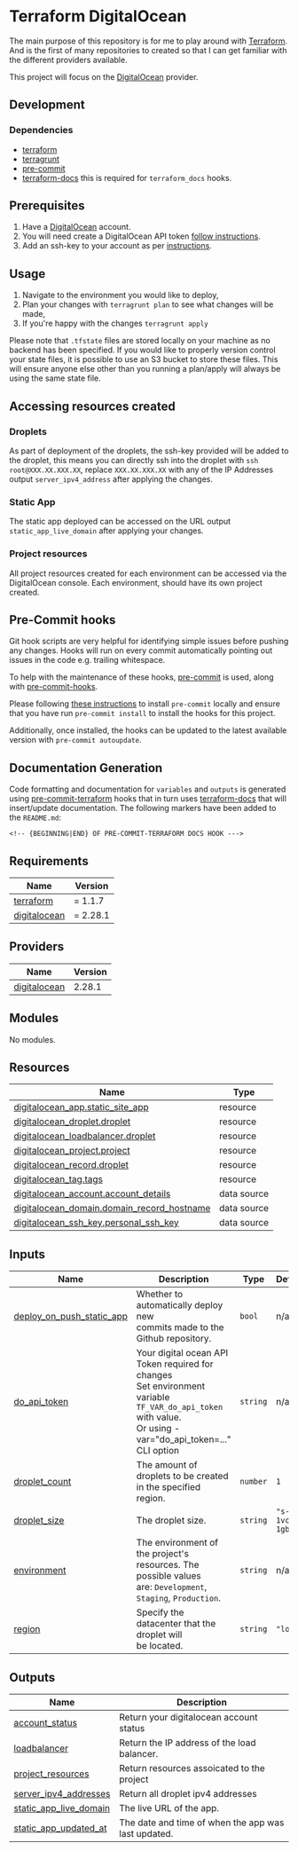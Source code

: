 # Terraform DigitalOcean

The main purpose of this repository is for me to play around with [Terraform](https://www.terraform.io/). And is the first of many repositories to created so that I can get familiar with the different providers available.

This project will focus on the [DigitalOcean](https://github.com/digitalocean/terraform-provider-digitalocean) provider.

## Development

### Dependencies

- [terraform](https://www.terraform.io/)
- [terragrunt](https://terragrunt.gruntwork.io/)
- [pre-commit](https://pre-commit.com/)
- [terraform-docs](https://terraform-docs.io/) this is required for `terraform_docs` hooks.

## Prerequisites

1. Have a [DigitalOcean](https://digitalocean.com) account. 
2. You will need create a DigitalOcean API token [follow instructions](https://www.digitalocean.com/docs/api/create-personal-access-token/).
3. Add an ssh-key to your account as per [instructions](https://docs.digitalocean.com/products/droplets/how-to/add-ssh-keys/to-account/).

## Usage

1. Navigate to the environment you would like to deploy,
2. Plan your changes with `terragrunt plan` to see what changes will be made,
3. If you're happy with the changes `terragrunt apply`

Please note that `.tfstate` files are stored locally on your machine as no backend has been specified. If you would like to properly version control your state files, it is possible to use an S3 bucket to store these files. This will ensure anyone else other than you running a plan/apply will always be using the same state file.

## Accessing resources created

### Droplets

As part of deployment of the droplets, the ssh-key provided will be added to the droplet, this means you can directly ssh into the droplet with `ssh root@XXX.XX.XXX.XX`, replace
`XXX.XX.XXX.XX` with any of the IP Addresses output `server_ipv4_address` after applying the changes.

### Static App

The static app deployed can be accessed on the URL output `static_app_live_domain` after applying your changes.

### Project resources

All project resources created for each environment can be accessed via the DigitalOcean console. Each environment, should have its own project created.
## Pre-Commit hooks

Git hook scripts are very helpful for identifying simple issues before pushing any changes. Hooks will run on every commit automatically pointing out issues in the code e.g. trailing whitespace.

To help with the maintenance of these hooks, [pre-commit](https://pre-commit.com/) is used, along with [pre-commit-hooks](https://pre-commit.com/#install).

Please following [these instructions](https://pre-commit.com/#install) to install `pre-commit` locally and ensure that you have run `pre-commit install` to install the hooks for this project.

Additionally, once installed, the hooks can be updated to the latest available version with `pre-commit autoupdate`.

## Documentation Generation

Code formatting and documentation for `variables` and `outputs` is generated using [pre-commit-terraform](https://github.com/antonbabenko/pre-commit-terraform/releases) hooks that in turn uses [terraform-docs](https://github.com/terraform-docs/terraform-docs) that will insert/update documentation. The following markers have been added to the `README.md`:
```
<!-- {BEGINNING|END} OF PRE-COMMIT-TERRAFORM DOCS HOOK --->
```

<!-- BEGINNING OF PRE-COMMIT-TERRAFORM DOCS HOOK --->
## Requirements

| Name | Version |
|------|---------|
| <a name="requirement_terraform"></a> [terraform](#requirement\_terraform) | = 1.1.7 |
| <a name="requirement_digitalocean"></a> [digitalocean](#requirement\_digitalocean) | = 2.28.1 |

## Providers

| Name | Version |
|------|---------|
| <a name="provider_digitalocean"></a> [digitalocean](#provider\_digitalocean) | 2.28.1 |

## Modules

No modules.

## Resources

| Name | Type |
|------|------|
| [digitalocean_app.static_site_app](https://registry.terraform.io/providers/digitalocean/digitalocean/2.28.1/docs/resources/app) | resource |
| [digitalocean_droplet.droplet](https://registry.terraform.io/providers/digitalocean/digitalocean/2.28.1/docs/resources/droplet) | resource |
| [digitalocean_loadbalancer.droplet](https://registry.terraform.io/providers/digitalocean/digitalocean/2.28.1/docs/resources/loadbalancer) | resource |
| [digitalocean_project.project](https://registry.terraform.io/providers/digitalocean/digitalocean/2.28.1/docs/resources/project) | resource |
| [digitalocean_record.droplet](https://registry.terraform.io/providers/digitalocean/digitalocean/2.28.1/docs/resources/record) | resource |
| [digitalocean_tag.tags](https://registry.terraform.io/providers/digitalocean/digitalocean/2.28.1/docs/resources/tag) | resource |
| [digitalocean_account.account_details](https://registry.terraform.io/providers/digitalocean/digitalocean/2.28.1/docs/data-sources/account) | data source |
| [digitalocean_domain.domain_record_hostname](https://registry.terraform.io/providers/digitalocean/digitalocean/2.28.1/docs/data-sources/domain) | data source |
| [digitalocean_ssh_key.personal_ssh_key](https://registry.terraform.io/providers/digitalocean/digitalocean/2.28.1/docs/data-sources/ssh_key) | data source |

## Inputs

| Name | Description | Type | Default | Required |
|------|-------------|------|---------|:--------:|
| <a name="input_deploy_on_push_static_app"></a> [deploy\_on\_push\_static\_app](#input\_deploy\_on\_push\_static\_app) | Whether to automatically deploy new <br>commits made to the Github repository. | `bool` | n/a | yes |
| <a name="input_do_api_token"></a> [do\_api\_token](#input\_do\_api\_token) | Your digital ocean API Token required for changes<br>Set environment variable `TF_VAR_do_api_token` with value.<br>Or using -var="do\_api\_token=..." CLI option | `string` | n/a | yes |
| <a name="input_droplet_count"></a> [droplet\_count](#input\_droplet\_count) | The amount of droplets to be created<br>in the specified region. | `number` | `1` | no |
| <a name="input_droplet_size"></a> [droplet\_size](#input\_droplet\_size) | The droplet size. | `string` | `"s-1vcpu-1gb"` | no |
| <a name="input_environment"></a> [environment](#input\_environment) | The environment of the project's resources. The possible values <br>are: `Development`, `Staging`, `Production`. | `string` | n/a | yes |
| <a name="input_region"></a> [region](#input\_region) | Specify the datacenter that the droplet will<br>be located. | `string` | `"lon1"` | no |

## Outputs

| Name | Description |
|------|-------------|
| <a name="output_account_status"></a> [account\_status](#output\_account\_status) | Return your digitalocean account status |
| <a name="output_loadbalancer"></a> [loadbalancer](#output\_loadbalancer) | Return the IP address of the load balancer. |
| <a name="output_project_resources"></a> [project\_resources](#output\_project\_resources) | Return resources assoicated to the project |
| <a name="output_server_ipv4_addresses"></a> [server\_ipv4\_addresses](#output\_server\_ipv4\_addresses) | Return all droplet ipv4 addresses |
| <a name="output_static_app_live_domain"></a> [static\_app\_live\_domain](#output\_static\_app\_live\_domain) | The live URL of the app. |
| <a name="output_static_app_updated_at"></a> [static\_app\_updated\_at](#output\_static\_app\_updated\_at) | The date and time of when the app was <br>last updated. |
<!-- END OF PRE-COMMIT-TERRAFORM DOCS HOOK --->

